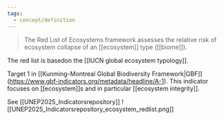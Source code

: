 ```yaml
---
tags:
  - concept/definition
---
```

> The Red List of Ecosystems framework assesses the relative risk of ecosystem collapse of an [[ecosystem]] type ([[biome]]).

The red list is basedon the [[IUCN global ecosystem typology]].

Target 1 in [[Kunming-Montreal Global Biodiversity Framework|GBF]] (https://www.gbf-indicators.org/metadata/headline/A-1).
This indicator focuses on [[ecosystem]]s and in particular [[ecosystem integrity]]. 

See [[UNEP2025_Indicatorsrepository]]
![[UNEP2025_Indicatorsrepository_ecosystem_redlist.png]]
